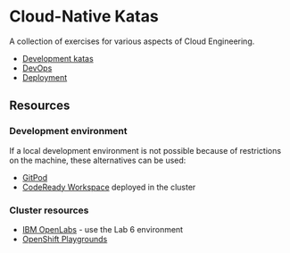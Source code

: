 # Cloud-Native Katas

A collection of exercises for various aspects of Cloud Engineering.

- [Development katas](./development)
- [DevOps](./devops)
- [Deployment](./deployment)

## Resources

### Development environment

If a local development environment is not possible because of restrictions on the machine, these alternatives can be
used:

- [GitPod](https://www.gitpod.io/)
- [CodeReady Workspace](https://www.redhat.com/en/technologies/jboss-middleware/codeready-workspaces) deployed in the cluster

### Cluster resources

- [IBM OpenLabs](https://developer.ibm.com/openlabs/openshift) - use the Lab 6 environment
- [OpenShift Playgrounds](https://learn.openshift.com/playgrounds/)
